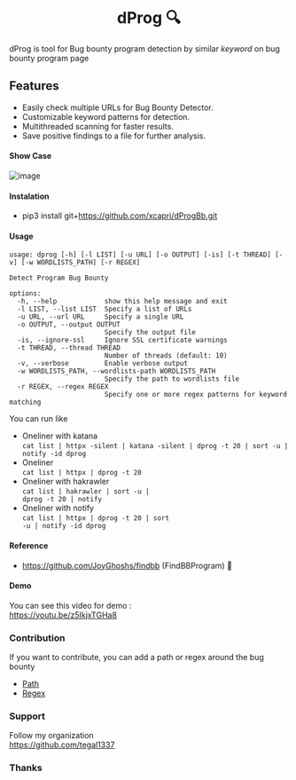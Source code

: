 <h1 align="center">
dProg 🔍
</h1>

dProg is tool for Bug bounty program detection by similar <i>keyword</i> on bug bounty program page 

## Features

- Easily check multiple URLs for Bug Bounty Detector.
- Customizable keyword patterns for detection.
- Multithreaded scanning for faster results.
- Save positive findings to a file for further analysis.

#### Show Case
![image](https://user-images.githubusercontent.com/43540712/182825238-21d9f788-7b1c-4698-9287-8d5d729ac5d8.png)

#### Instalation
- pip3 install git+https://github.com/xcapri/dProgBb.git

#### Usage
```
usage: dprog [-h] [-l LIST] [-u URL] [-o OUTPUT] [-is] [-t THREAD] [-v] [-w WORDLISTS_PATH] [-r REGEX]

Detect Program Bug Bounty

options:
  -h, --help            show this help message and exit
  -l LIST, --list LIST  Specify a list of URLs
  -u URL, --url URL     Specify a single URL
  -o OUTPUT, --output OUTPUT
                        Specify the output file
  -is, --ignore-ssl     Ignore SSL certificate warnings
  -t THREAD, --thread THREAD
                        Number of threads (default: 10)
  -v, --verbose         Enable verbose output
  -w WORDLISTS_PATH, --wordlists-path WORDLISTS_PATH
                        Specify the path to wordlists file
  -r REGEX, --regex REGEX
                        Specify one or more regex patterns for keyword matching
```

You can run like
* Oneliner with katana <br>``` cat list | httpx -silent | katana -silent | dprog -t 20 | sort -u | notify -id dprog ```
* Oneliner <br> <code>cat list | httpx | dprog -t 20 </code>
* Oneliner with hakrawler <br><code>cat list | hakrawler | sort -u | dprog -t 20 | notify</code>
* Oneliner with notify <br><code>cat list | httpx | dprog -t 20 | sort -u | notify -id dprog </code>

#### Reference
* https://github.com/JoyGhoshs/findbb (FindBBProgram) 🤘

#### Demo
You can see this video for demo : <br>
https://youtu.be/z5IkjxTGHa8

### Contribution
If you want to contribute, you can add a path or regex around the bug bounty
* [Path](/core/helper/path.txt) 
* [Regex](/core/helper/regex.json)

### Support 
Follow my organization <br>https://github.com/tegal1337

### Thanks
